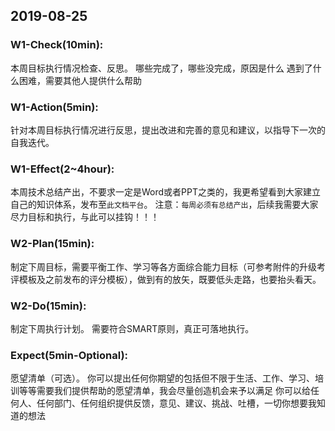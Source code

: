 ## 2019-08-25
### W1-Check(10min):
本周目标执行情况检查、反思。
哪些完成了，哪些没完成，原因是什么
遇到了什么困难，需要其他人提供什么帮助
 
### W1-Action(5min):
针对本周目标执行情况进行反思，提出改进和完善的意见和建议，以指导下一次的自我迭代。
 
### W1-Effect(2~4hour):
本周技术总结产出，不要求一定是Word或者PPT之类的，我更希望看到大家建立自己的知识体系，发布至`此文档平台`。
注意：`每周必须有总结产出`，后续我需要大家尽力目标和执行，与此可以挂钩！！！
 
### W2-Plan(15min):
制定下周目标，需要平衡工作、学习等各方面综合能力目标（可参考附件的升级考评模板及之前发布的评分模板），做到有的放矢，既要低头走路，也要抬头看天。
 
### W2-Do(15min):
制定下周执行计划。
需要符合SMART原则，真正可落地执行。
 
### Expect(5min-Optional):
愿望清单（可选）。
你可以提出任何你期望的包括但不限于生活、工作、学习、培训等等需要我们提供帮助的愿望清单，我会尽量创造机会来予以满足
你可以给任何人、任何部门、任何组织提供反馈，意见、建议、挑战、吐槽，一切你想要我知道的想法